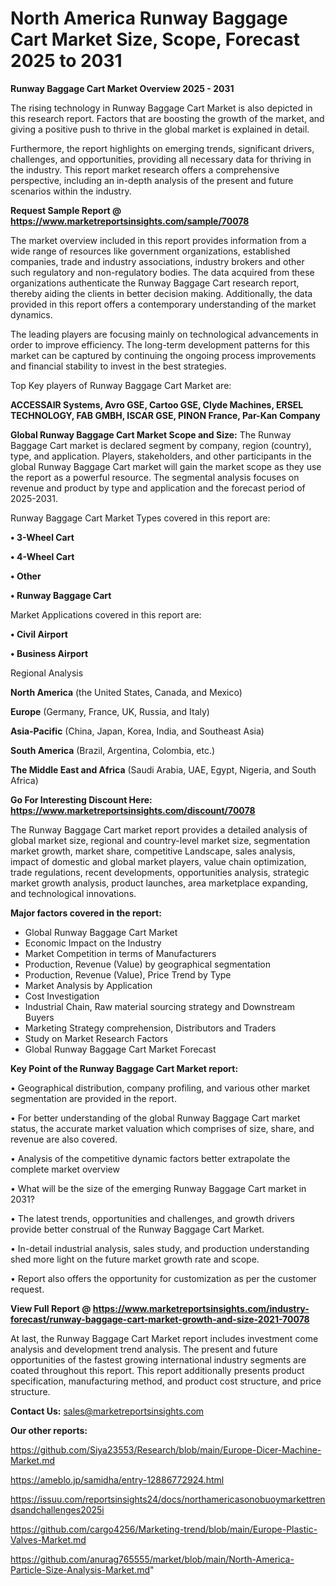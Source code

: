 # North America Runway Baggage Cart Market Size, Scope, Forecast 2025 to 2031

<Strong> Runway Baggage Cart Market Overview 2025 - 2031</strong>

The rising technology in Runway Baggage Cart Market is also depicted in this research report. Factors that are boosting the growth of the market, and giving a positive push to thrive in the global market is explained in detail.

Furthermore, the report highlights on emerging trends, significant drivers, challenges, and opportunities, providing all necessary data for thriving in the industry. This report market research offers a comprehensive perspective, including an in-depth analysis of the present and future scenarios within the industry.

<strong>Request Sample Report @ <a href=https://www.marketreportsinsights.com/sample/70078>https://www.marketreportsinsights.com/sample/70078</a></strong>

The market overview included in this report provides information from a wide range of resources like government organizations, established companies, trade and industry associations, industry brokers and other such regulatory and non-regulatory bodies. The data acquired from these organizations authenticate the Runway Baggage Cart research report, thereby aiding the clients in better decision making. Additionally, the data provided in this report offers a contemporary understanding of the market dynamics.

The leading players are focusing mainly on technological advancements in order to improve efficiency. The long-term development patterns for this market can be captured by continuing the ongoing process improvements and financial stability to invest in the best strategies.

Top Key players of Runway Baggage Cart Market are:

<strong>ACCESSAIR Systems, Avro GSE, Cartoo GSE, Clyde Machines, ERSEL TECHNOLOGY, FAB GMBH, ISCAR GSE, PINON France, Par-Kan Company</strong>

<strong><b>Global Runway Baggage Cart Market Scope and Size:</b></strong>
The Runway Baggage Cart market is declared segment by company, region (country), type, and application. Players, stakeholders, and other participants in the global Runway Baggage Cart market will gain the market scope as they use the report as a powerful resource. The segmental analysis focuses on revenue and product by type and application and the forecast period of 2025-2031.

Runway Baggage Cart Market Types covered in this report are:

<strong>• 3-Wheel Cart

• 4-Wheel Cart

• Other

• Runway Baggage Cart</strong>

Market Applications covered in this report are:

<strong>• Civil Airport

• Business Airport</strong> 

Regional Analysis

<strong>North America</strong> (the United States, Canada, and Mexico)

<strong>Europe</strong> (Germany, France, UK, Russia, and Italy)

<strong>Asia-Pacific</strong> (China, Japan, Korea, India, and Southeast Asia)

<strong>South America</strong> (Brazil, Argentina, Colombia, etc.)

<strong>The Middle East and Africa</strong> (Saudi Arabia, UAE, Egypt, Nigeria, and South Africa)

<strong>Go For Interesting Discount Here: <a href=https://www.marketreportsinsights.com/discount/70078>https://www.marketreportsinsights.com/discount/70078</a></strong>

The Runway Baggage Cart market report provides a detailed analysis of global market size, regional and country-level market size, segmentation market growth, market share, competitive Landscape, sales analysis, impact of domestic and global market players, value chain optimization, trade regulations, recent developments, opportunities analysis, strategic market growth analysis, product launches, area marketplace expanding, and technological innovations.

<strong><b>Major factors covered in the report:</b></strong>
<ul>
  <li>Global Runway Baggage Cart Market </li>
  <li>Economic Impact on the Industry</li>
  <li>Market Competition in terms of Manufacturers</li>
  <li>Production, Revenue (Value) by geographical segmentation</li>
  <li>Production, Revenue (Value), Price Trend by Type</li>
  <li>Market Analysis by Application</li>
  <li>Cost Investigation</li>
  <li>Industrial Chain, Raw material sourcing strategy and Downstream Buyers</li>
  <li>Marketing Strategy comprehension, Distributors and Traders</li>
  <li>Study on Market Research Factors</li>
  <li>Global Runway Baggage Cart Market Forecast</li>
</ul>

<strong><b>Key Point of the Runway Baggage Cart Market report:</b></strong>

• Geographical distribution, company profiling, and various other market segmentation are provided in the report.

• For better understanding of the global Runway Baggage Cart market status, the accurate market valuation which comprises of size, share, and revenue are also covered.

• Analysis of the competitive dynamic factors better extrapolate the complete market overview

• What will be the size of the emerging Runway Baggage Cart market in 2031?

• The latest trends, opportunities and challenges, and growth drivers provide better construal of the Runway Baggage Cart Market.

• In-detail industrial analysis, sales study, and production understanding shed more light on the future market growth rate and scope.

• Report also offers the opportunity for customization as per the customer request.

<strong><b>View Full Report @ <a href=https://www.marketreportsinsights.com/industry-forecast/runway-baggage-cart-market-growth-and-size-2021-70078>https://www.marketreportsinsights.com/industry-forecast/runway-baggage-cart-market-growth-and-size-2021-70078</a></b></strong>


At last, the Runway Baggage Cart Market report includes investment come analysis and development trend analysis. The present and future opportunities of the fastest growing international industry segments are coated throughout this report. This report additionally presents product specification, manufacturing method, and product cost structure, and price structure.

<strong>Contact Us:</strong>
sales@marketreportsinsights.com

<strong>Our other reports:</strong>

<a href=https://github.com/Siya23553/Research/blob/main/Europe-Dicer-Machine-Market.md>https://github.com/Siya23553/Research/blob/main/Europe-Dicer-Machine-Market.md</a>

<a href=https://ameblo.jp/samidha/entry-12886772924.html>https://ameblo.jp/samidha/entry-12886772924.html</a>

<a href=https://issuu.com/reportsinsights24/docs/northamericasonobuoymarkettrendsandchallenges2025i>https://issuu.com/reportsinsights24/docs/northamericasonobuoymarkettrendsandchallenges2025i</a>

<a href=https://github.com/cargo4256/Marketing-trend/blob/main/Europe-Plastic-Valves-Market.md>https://github.com/cargo4256/Marketing-trend/blob/main/Europe-Plastic-Valves-Market.md</a>

<a href=https://github.com/anurag765555/market/blob/main/North-America-Particle-Size-Analysis-Market.md>https://github.com/anurag765555/market/blob/main/North-America-Particle-Size-Analysis-Market.md</a>"
